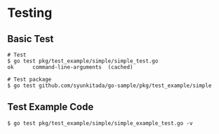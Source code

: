 # Testing

## Basic Test
```
# Test
$ go test pkg/test_example/simple/simple_test.go
ok      command-line-arguments  (cached)

# Test package
$ go test github.com/syunkitada/go-sample/pkg/test_example/simple
```

## Test Example Code
```
$ go test pkg/test_example/simple/simple_example_test.go -v
```
